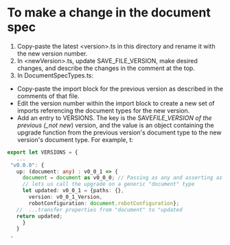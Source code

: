 # To make a change in the document spec

1. Copy-paste the latest \<version\>.ts in this directory and rename it with the new version number.
2. In \<newVersion\>.ts, update SAVE_FILE_VERSION, make desired changes, and describe the changes in the
   comment at the top.
3. In DocumentSpecTypes.ts:

- Copy-paste the import block for the previous version as described in the comments of that file.
- Edit the version number within the import block to create a new set of imports referencing the document types for the new version.
- Add an entry to VERSIONS. The key is the SAVE*FILE_VERSION of the previous (\_not new*) version, and the value is an object containing the upgrade function from the previous version's document type to the new version's document type. For example, t:

```ts
export let VERSIONS = {
   ...
 "v0.0.0": {
   up: (document: any) : v0_0_1 => {
     document = document as v0_0_0; // Passing as any and asserting as v0_0_0
     // lets us call the upgrade on a generic "document" type
     let updated: v0_0_1 = {paths: {},
       version: v0_0_1_Version,
       robotConfiguration: document.robotConfiguration};
   //  ...transfer properties from "document" to "updated
   return updated;
     }
   }
 ,
```
